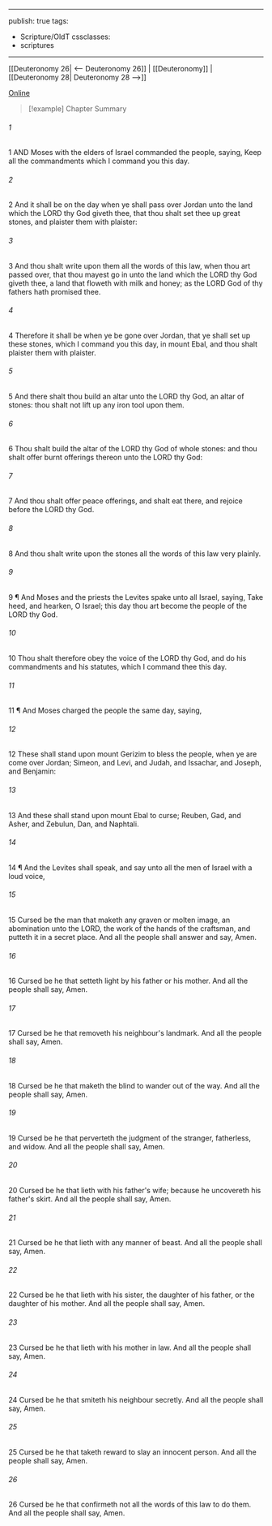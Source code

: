 

---
publish: true
tags:
  - Scripture/OldT
cssclasses:
  - scriptures
---
[[Deuteronomy 26| <-- Deuteronomy 26]] | [[Deuteronomy]] | [[Deuteronomy 28| Deuteronomy 28 -->]]

[Online](https://churchofjesuschrist.org/study/scriptures/ot/deut/27?lang=eng)

>[!example] Chapter Summary
>
###### 1
1 AND Moses with the elders of Israel commanded the people, saying, Keep all the commandments which I command you this day.
###### 2
2 And it shall be on the day when ye shall pass over Jordan unto the land which the LORD thy God giveth thee, that thou shalt set thee up great stones, and plaister them with plaister:
###### 3
3 And thou shalt write upon them all the words of this law, when thou art passed over, that thou mayest go in unto the land which the LORD thy God giveth thee, a land that floweth with milk and honey; as the LORD God of thy fathers hath promised thee.
###### 4
4 Therefore it shall be when ye be gone over Jordan, that ye shall set up these stones, which I command you this day, in mount Ebal, and thou shalt plaister them with plaister.
###### 5
5 And there shalt thou build an altar unto the LORD thy God, an altar of stones: thou shalt not lift up any iron tool upon them.
###### 6
6 Thou shalt build the altar of the LORD thy God of whole stones: and thou shalt offer burnt offerings thereon unto the LORD thy God:
###### 7
7 And thou shalt offer peace offerings, and shalt eat there, and rejoice before the LORD thy God.
###### 8
8 And thou shalt write upon the stones all the words of this law very plainly.
###### 9
9 ¶ And Moses and the priests the Levites spake unto all Israel, saying, Take heed, and hearken, O Israel; this day thou art become the people of the LORD thy God.
###### 10
10 Thou shalt therefore obey the voice of the LORD thy God, and do his commandments and his statutes, which I command thee this day.
###### 11
11 ¶ And Moses charged the people the same day, saying,
###### 12
12 These shall stand upon mount Gerizim to bless the people, when ye are come over Jordan; Simeon, and Levi, and Judah, and Issachar, and Joseph, and Benjamin:
###### 13
13 And these shall stand upon mount Ebal to curse; Reuben, Gad, and Asher, and Zebulun, Dan, and Naphtali.
###### 14
14 ¶ And the Levites shall speak, and say unto all the men of Israel with a loud voice,
###### 15
15 Cursed be the man that maketh any graven or molten image, an abomination unto the LORD, the work of the hands of the craftsman, and putteth it in a secret place.  And all the people shall answer and say, Amen.
###### 16
16 Cursed be he that setteth light by his father or his mother.  And all the people shall say, Amen.
###### 17
17 Cursed be he that removeth his neighbour's landmark.  And all the people shall say, Amen.
###### 18
18 Cursed be he that maketh the blind to wander out of the way.  And all the people shall say, Amen.
###### 19
19 Cursed be he that perverteth the judgment of the stranger, fatherless, and widow.  And all the people shall say, Amen.
###### 20
20 Cursed be he that lieth with his father's wife; because he uncovereth his father's skirt.  And all the people shall say, Amen.
###### 21
21 Cursed be he that lieth with any manner of beast.  And all the people shall say, Amen.
###### 22
22 Cursed be he that lieth with his sister, the daughter of his father, or the daughter of his mother.  And all the people shall say, Amen.
###### 23
23 Cursed be he that lieth with his mother in law.  And all the people shall say, Amen.
###### 24
24 Cursed be he that smiteth his neighbour secretly.  And all the people shall say, Amen.
###### 25
25 Cursed be he that taketh reward to slay an innocent person.  And all the people shall say, Amen.
###### 26
26 Cursed be he that confirmeth not all the words of this law to do them.  And all the people shall say, Amen.



